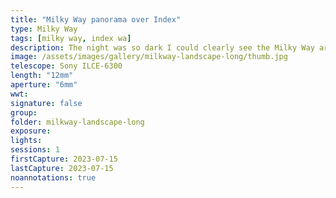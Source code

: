 ```yaml
---
title: "Milky Way panorama over Index"
type: Milky Way
tags: [milky way, index wa]
description: The night was so dark I could clearly see the Milky Way arching above us. I decided to take a few photographs to combine in a panorama mosaic.
image: /assets/images/gallery/milkway-landscape-long/thumb.jpg
telescope: Sony ILCE-6300
length: "12mm"
aperture: "6mm"
wwt: 
signature: false
group: 
folder: milkway-landscape-long
exposure: 
lights: 
sessions: 1 
firstCapture: 2023-07-15
lastCapture: 2023-07-15
noannotations: true
---
```

